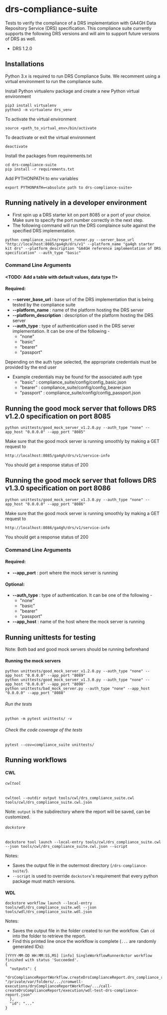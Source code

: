 # drs-compliance-suite
Tests to verify the compliance of a DRS implementation with GA4GH Data Repository Service (DRS) specification. 
This compliance suite currently supports the following DRS versions and will aim to support future versions of DRS as well.
* DRS 1.2.0

## Installations
Python 3.x is required to run DRS Compliance Suite. We recomment using a virtual environment to run the compliance suite.

Install Python virtualenv package and create a new Python virtual environment
```
pip3 install virtualenv
python3 -m virtualenv drs_venv
```
To activate the virtual environment
```
source <path_to_virtual_env>/bin/activate
```
To deactivate or exit the virtual environment
```
deactivate
```

Install the packages from requirements.txt
```
cd drs-compliance-suite
pip install -r requirements.txt
```

Add PYTHONPATH to env variables
```
export PYTHONPATH=<absolute path to drs-compliance-suite>
```

## Running natively in a developer environment

* First spin up a DRS starter kit on port 8085 or a port of your choice. Make sure to specify the port number correctly in the next step.
* The following command will run the DRS complaince suite against the specified DRS implementation.
``` 
python compliance_suite/report_runner.py --server_base_url "http://localhost:8085/ga4gh/drs/v1" --platform_name "ga4gh starter kit drs" --platform_description "GA4GH reference implementation of DRS specification" --auth_type "basic"
```
### Command Line Arguments
#### <TODO: Add a table with default values, data type !!>
#### Required:
* **--server_base_url** : base url of the DRS implementation that is being tested by the compliance suite
* **--platform_name** : name of the platform hosting the DRS server
* **--platform_description** : description of the platform hosting the DRS server
* **--auth_type** : type of authentication used in the DRS server implementation. It can be one of the following -
  * "none"
  * "basic"
  * "bearer"
  * "passport"

Depending on the auth type selected, the appropriate credentials must be provided by the end user
* Example credentials may be found for the associated auth type
  * "basic" : compliance_suite/config/config_basic.json
  * "bearer" : compliance_suite/config/config_bearer.json
  * "passport" : compliance_suite/config/config_passport.json

## Running the good mock server that follows DRS v1.2.0 specification on port 8085
```
python unittests/good_mock_server_v1.2.0.py --auth_type "none" --app_host "0.0.0.0" --app_port "8085"
```

Make sure that the good mock server is running smoothly by making a GET request to 
```
http://localhost:8085/ga4gh/drs/v1/service-info
```
You should get a response status of 200

## Running the good mock server that follows DRS v1.3.0 specification on port 8086
```
python unittests/good_mock_server_v1.3.0.py --auth_type "none" --app_host "0.0.0.0" --app_port "8086"
```

Make sure that the good mock server is running smoothly by making a GET request to
```
http://localhost:8086/ga4gh/drs/v1/service-info
```
You should get a response status of 200

### Command Line Arguments
#### Required:
* **--app_port** : port where the mock server is running
#### Optional:
* **--auth_type** : type of authentication. It can be one of the following -
  * "none"
  * "basic"
  * "bearer"
  * "passport"
* **--app_host** : name of the host where the mock server is running

## Running unittests for testing
Note: Both bad and good mock servers should be running beforehand
#### Running the mock servers
```
python unittests/good_mock_server_v1.2.0.py --auth_type "none" --app_host "0.0.0.0" --app_port "8089"
python unittests/good_mock_server_v1.3.0.py --auth_type "none" --app_host "0.0.0.0" --app_port "8090"
python unittests/bad_mock_server.py --auth_type "none" --app_host "0.0.0.0" --app_port "8088"
```
###### Run the tests
```
python -m pytest unittests/ -v
```
###### Check the code coverage of the tests
```
pytest --cov=compliance_suite unittests/ 
```

## Running workflows
#### CWL
###### `cwltool`
```
cwltool --outdir output tools/cwl/drs_compliance_suite.cwl tools/cwl/drs_compliance_suite.cwl.json
```
Note: `output` is the subdirectory where the report will be saved, can be customized.
###### `dockstore`
```
dockstore tool launch --local-entry tools/cwl/drs_compliance_suite.cwl --json tools/cwl/drs_compliance_suite.cwl.json --script
```
Notes:
* Saves the output file in the outermost directory (`/drs-compliance-suite/`).
* `--script` is used to override `dockstore`'s requirement that every python package must match versions.

#### WDL
```
dockstore workflow launch --local-entry tools/wdl/drs_compliance_suite.wdl --json tools/wdl/drs_compliance_suite.wdl.json
```
Notes:
* Saves the output file in the folder created to run the workflow. Can `cd` into the folder to retrieve the report.
* Find this printed line once the workflow is complete (`...` are randomly generated IDs):
```
[YYYY-MM-DD HH:MM:SS,MS] [info] SingleWorkflowRunnerActor workflow finished with status 'Succeeded'.
{
  "outputs": {
    "drsComplianceReportWorkflow.createDrsComplianceReport.drs_compliance_report": "/private/var/folders/.../cromwell-executions/drsComplianceReportWorkflow/.../call-createDrsComplianceReport/execution/wdl-test-drs-compliance-report.json"
  },
  "id": "..."
}
```